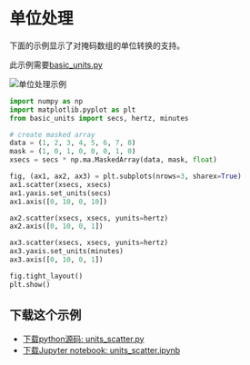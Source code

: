 # 单位处理

下面的示例显示了对掩码数组的单位转换的支持。

此示例需要[basic_units.py](https://matplotlib.org/_downloads/3a73b4cd6e12aa53ff277b1b80d631c1/basic_units.py)

![单位处理示例](https://matplotlib.org/_images/sphx_glr_units_scatter_001.png)

```python
import numpy as np
import matplotlib.pyplot as plt
from basic_units import secs, hertz, minutes

# create masked array
data = (1, 2, 3, 4, 5, 6, 7, 8)
mask = (1, 0, 1, 0, 0, 0, 1, 0)
xsecs = secs * np.ma.MaskedArray(data, mask, float)

fig, (ax1, ax2, ax3) = plt.subplots(nrows=3, sharex=True)
ax1.scatter(xsecs, xsecs)
ax1.yaxis.set_units(secs)
ax1.axis([0, 10, 0, 10])

ax2.scatter(xsecs, xsecs, yunits=hertz)
ax2.axis([0, 10, 0, 1])

ax3.scatter(xsecs, xsecs, yunits=hertz)
ax3.yaxis.set_units(minutes)
ax3.axis([0, 10, 0, 1])

fig.tight_layout()
plt.show()
```

## 下载这个示例
            
- [下载python源码: units_scatter.py](https://matplotlib.org/_downloads/units_scatter.py)
- [下载Jupyter notebook: units_scatter.ipynb](https://matplotlib.org/_downloads/units_scatter.ipynb)